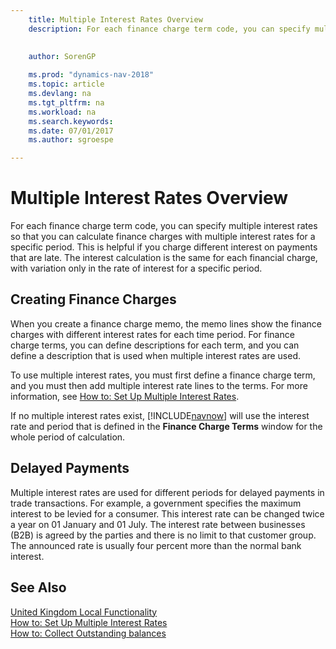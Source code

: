 ```yaml
---
    title: Multiple Interest Rates Overview
    description: For each finance charge term code, you can specify multiple interest rates so that you can calculate finance charges with multiple interest rates for a specific period. This is helpful if you charge different interest on payments that are late. The interest calculation is the same for each financial charge, with variation only in the rate of interest for a specific period.
    
     
    author: SorenGP

    ms.prod: "dynamics-nav-2018"
    ms.topic: article
    ms.devlang: na
    ms.tgt_pltfrm: na
    ms.workload: na
    ms.search.keywords:
    ms.date: 07/01/2017
    ms.author: sgroespe

---
```

# Multiple Interest Rates Overview
For each finance charge term code, you can specify multiple interest rates so that you can calculate finance charges with multiple interest rates for a specific period. This is helpful if you charge different interest on payments that are late. The interest calculation is the same for each financial charge, with variation only in the rate of interest for a specific period.  

## Creating Finance Charges  
 When you create a finance charge memo, the memo lines show the finance charges with different interest rates for each time period. For finance charge terms, you can define descriptions for each term, and you can define a description that is used when multiple interest rates are used.  

 To use multiple interest rates, you must first define a finance charge term, and you must then add multiple interest rate lines to the terms. For more information, see [How to: Set Up Multiple Interest Rates](how-to-set-up-multiple-interest-rates.md).  

 If no multiple interest rates exist, [!INCLUDE[navnow](../../includes/navnow_md.md)] will use the interest rate and period that is defined in the **Finance Charge Terms** window for the whole period of calculation.  

## Delayed Payments  
 Multiple interest rates are used for different periods for delayed payments in trade transactions. For example, a government specifies the maximum interest to be levied for a consumer. This interest rate can be changed twice a year on 01 January and 01 July. The interest rate between businesses (B2B) is agreed by the parties and there is no limit to that customer group. The announced rate is usually four percent more than the normal bank interest.  

## See Also  
[United Kingdom Local Functionality](united-kingdom-local-functionality.md)  
 [How to: Set Up Multiple Interest Rates](how-to-set-up-multiple-interest-rates.md)   
 [How to: Collect Outstanding balances](../../receivables-collect-outstanding-balances.md)
